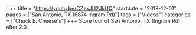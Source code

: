 +++
title = "https://youtu.be/CZzxJU2JkUQ"
startdate = "2018-12-01"
pages = ["San Antonio, TX (6874 Ingram Rd)"]
tags = ["Videos"]
categories = ["Chuck E. Cheese's"]
+++
Store tour of San Antonio, TX (Ingram Rd) after 2.0.
